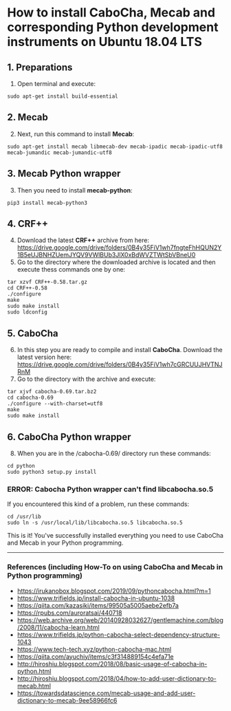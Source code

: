 # How to install CaboCha, Mecab and corresponding Python development instruments on Ubuntu 18.04 LTS
## 1. Preparations
1. Open terminal and execute:
```
sudo apt-get install build-essential
```
## 2. Mecab
2. Next, run this command to install **Mecab**:
```
sudo apt-get install mecab libmecab-dev mecab-ipadic mecab-ipadic-utf8 mecab-jumandic mecab-jumandic-utf8
```
## 3. Mecab Python wrapper
3. Then you need to install **mecab-python**:
```
pip3 install mecab-python3
```
## 4. CRF++
4. Download the latest **CRF++** archive from here:
https://drive.google.com/drive/folders/0B4y35FiV1wh7fngteFhHQUN2Y1B5eUJBNHZUemJYQV9VWlBUb3JlX0xBdWVZTWtSbVBneU0
5. Go to the directory where the downloaded archive is located and then execute thess commands one by one:
```
tar xzvf CRF++-0.58.tar.gz
cd CRF++-0.58
./configure
make
sudo make install
sudo ldconfig
```
## 5. CaboCha
6. In this step you are ready to compile and install **CaboCha**. Download the latest version here:
https://drive.google.com/drive/folders/0B4y35FiV1wh7cGRCUUJHVTNJRnM
7.  Go to the directory with the archive and execute:
```
tar xjvf cabocha-0.69.tar.bz2
cd cabocha-0.69
./configure --with-charset=utf8
make
sudo make install
```
## 6. CaboCha Python wrapper
8. When you are in the /cabocha-0.69/ directory run these commands:
```
cd python
sudo python3 setup.py install
```
### ERROR: Cabocha Python wrapper can't find libcabocha.so.5
If you encountered this kind of a problem, run these commands:
```
cd /usr/lib
sudo ln -s /usr/local/lib/libcabocha.so.5 libcabocha.so.5
```

This is it! You've successfully installed everything you need to use CaboCha and Mecab in your Python programming.

---
### References (including How-To on using CaboCha and Mecab in Python programming)
* https://irukanobox.blogspot.com/2019/09/pythoncabocha.html?m=1
* https://www.trifields.jp/install-cabocha-in-ubuntu-1038
* https://qiita.com/kazasiki/items/99505a5005aebe2efb7a
* https://rpubs.com/auroratsai/440718
* https://web.archive.org/web/20140928032627/gentlemachine.com/blog/2008/11/cabocha-learn.html
* https://www.trifields.jp/python-cabocha-select-dependency-structure-1043
* https://www.tech-tech.xyz/python-cabocha-mac.html
* https://qiita.com/ayuchiy/items/c3f314889154c4efa71e
* http://hiroshiu.blogspot.com/2018/08/basic-usage-of-cabocha-in-python.html
* http://hiroshiu.blogspot.com/2018/04/how-to-add-user-dictionary-to-mecab.html
* https://towardsdatascience.com/mecab-usage-and-add-user-dictionary-to-mecab-9ee58966fc6
